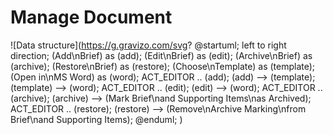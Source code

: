 # Manage Document


![Data structure](https://g.gravizo.com/svg?
@startuml;
left to right direction;
(Add\nBrief) as (add);
(Edit\nBrief) as (edit);
(Archive\nBrief) as (archive);
(Restore\nBrief) as (restore);
(Choose\nTemplate) as (template);
(Open in\nMS Word) as (word);
ACT_EDITOR .. (add);
(add) --> (template);
(template) --> (word);
ACT_EDITOR .. (edit);
(edit) --> (word);
ACT_EDITOR .. (archive);
(archive) --> (Mark Brief\nand Supporting Items\nas Archived);
ACT_EDITOR .. (restore);
(restore) --> (Remove\nArchive Marking\nfrom Brief\nand Supporting Items);
@enduml;
)
